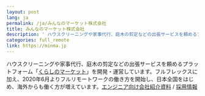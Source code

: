 ```yaml
---
layout: post
lang: ja
permalink: /ja/みんなのマーケット株式会社
title: みんなのマーケット株式会社
description: ' ハウスクリーニングや家事代行、庭木の剪定などの出張サービスを頼めるプラットフォーム「くらしのマーケット」を開発・運営しています。フルフレックスに加え、2020年6月よりフルリモートワークの働き方を開始し、日本全国をはじめ、海外からも働く方が増えています。エンジニア向け会社紹介資料 / 採用情報 '
categories: full_remote
link: https://minma.jp
---
```


<p>ハウスクリーニングや家事代行、庭木の剪定などの出張サービスを頼めるプラットフォーム「<a href="https://curama.jp/">くらしのマーケット</a>」を開発・運営しています。フルフレックスに加え、2020年6月よりフルリモートワークの働き方を開始し、日本全国をはじめ、海外からも働く方が増えています。<a href="https://speakerdeck.com/minma/for-developers">エンジニア向け会社紹介資料</a> / <a href="https://www.minma.jp/recruit">採用情報</a></p>
